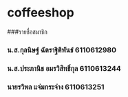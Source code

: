# coffeeshop
###รายชื่อสมาชิก
### น.ส.กุลนิษฐ์ ฉัตราฐิติพันธ์       6110612980
### น.ส.ประภานิช อมรวิสิทธิ์กุล      6110613244
### นายรวิพล แจ่มกระจ่าง              6110613251

